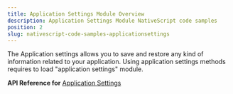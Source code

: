 ```yaml
---
title: Application Settings Module Overview
description: Application Settings Module NativeScript code samples
position: 2
slug: nativescript-code-samples-applicationsettings
---
```

The Application settings allows you to save and restore any kind of information related to your application.
Using application settings methods requires to load "application settings" module.

**API Reference for** [Application Settings](https://docs.nativescript.org/api-reference/modules/_application_settings_.html)